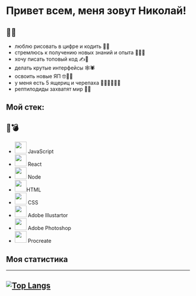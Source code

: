 # Привет всем, меня зовут Николай!

👋🐲
-----

* люблю рисовать в цифре и кодить 🎨📝
* стремлюсь к получению новых знаний и опыта 🏄‍♂️🔞
* хочу писать топовый код ✍️🌟
* делать крутые интерфейсы  🕸🕷
* освоить новые ЯП 🤓🧗‍♀️
* у меня есть 5 ящериц и черепаха 🦎🦎🦎🦎🦎🐢
* рептилодиды захватят мир 🔫😈

## Мой стек:

🌈💣
-----

* <img width="32" height="32" src="https://cdn.icon-icons.com/icons2/2108/PNG/512/javascript_icon_130900.png" /> JavaScript
* <img width="32" height="32" src="https://cdn.icon-icons.com/icons2/2108/PNG/512/react_icon_130845.png" />  React
* <img width="32" height="32" src="https://cdn.icon-icons.com/icons2/2107/PNG/512/file_type_node_icon_130301.png" /> Node
* <img width="32" height="32" src="https://cdn.icon-icons.com/icons2/1098/PNG/512/1485481300-38_78657.png" />HTML
* <img width="32" height="32" src="https://cdn.icon-icons.com/icons2/1098/PNG/512/1485481352-26_78627.png" /> CSS
* <img width="32" height="32" src="https://cdn.icon-icons.com/icons2/56/PNG/512/metro_adobeillustrator_11462.png" /> Adobe Illustartor 
* <img width="32" height="32" src="https://cdn.icon-icons.com/icons2/56/PNG/512/metro_adobephotoshop_11458.png" /> Adobe Photoshop 
* <img width="32" height="32" src="https://cdn.iconscout.com/icon/premium/png-512-thumb/procreate-file-3470736-2903599.png?w=256&f=avif" /> Procreate

## Моя статистика
-----

[![Top Langs](https://github-readme-stats.vercel.app/api/top-langs/?username=KunPitun)](https://github.com/anuraghazra/github-readme-stats)
-----

<!--
**KunPitun/KunPitun** is a ✨ _special_ ✨ repository because its `README.md` (this file) appears on your GitHub profile.

Here are some ideas to get you started:

- 🔭 I’m currently working on ...
- 🌱 I’m currently learning ...
- 👯 I’m looking to collaborate on ...
- 🤔 I’m looking for help with ...
- 💬 Ask me about ...
- 📫 How to reach me: ...
- 😄 Pronouns: ...
- ⚡ Fun fact: ...
-->
